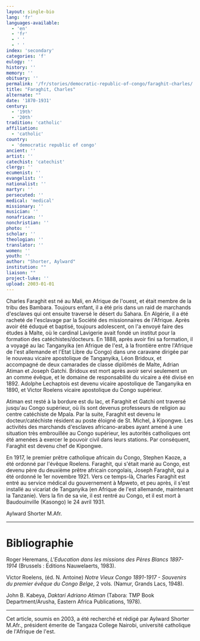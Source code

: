 ```yaml
---
layout: single-bio
lang: 'fr'
languages-available:
  - 'en'
  - 'fr'
  - ' '
  - ' '
index: 'secondary'
categories: 'f'
eulogy: ''
history: ''
memory: ''
obituary: ''
permalink: '/fr/stories/democratic-republic-of-congo/faraghit-charles/'
title: "Faraghit, Charles"
alternate: ""
date: '1870-1931'
century:
  - '19th'
  - '20th'
tradition: 'catholic'
affiliation:
  - 'catholic'
country:
  - 'democratic republic of congo'
ancient: ''
artist: ''
catechist: 'catechist'
clergy: ''
ecumenist: ''
evangelist: ''
nationalist: ''
martyr: ''
persecuted: ''
medical: 'medical'
missionary: ''
musician: ''
nonafrican: ''
nonchristian: ''
photo: ''
scholar: ''
theologian: ''
translator: ''
women: ''
youth: ''
author: "Shorter, Aylward"
institution: ""
liaison: ""
project-luke: ''
upload: 2003-01-01
---
```




Charles Faraghit est né au Mali, en Afrique de l'ouest, et était membre de la tribu des Bambara. Toujours enfant, il a été pris dans un raid de marchands d'esclaves qui ont ensuite traversé le désert du Sahara. En Algérie, il a été racheté de l'esclavage par la Société des missionnaires de l'Afrique. Après avoir été éduqué et baptisé, toujours adolescent, on l'a envoyé faire des études à Malte, où le cardinal Lavigerie avait fondé un institut pour la formation des catéchistes/docteurs. En 1888, après avoir fini sa formation, il a voyagé au lac Tanganyika (en Afrique de l'est, à la frontière entre l'Afrique de l'est allemande et l'Etat Libre du Congo) dans une caravane dirigée par le nouveau vicaire apostolique de Tanganyika, Léon Bridoux, et accompagné de deux camarades de classe dipl&ocirc;més de Malte, Adrian Atiman et Joseph Gatchi. Bridoux est mort après avoir servi seulement un an comme évêque, et le domaine de responsabilité du vicaire a été divisé en 1892. Adolphe Lechaptois est devenu vicaire apostolique de Tanganyika en 1890, et Victor Roelens vicaire apostolique du Congo supérieur.

Atiman est resté à la bordure est du lac, et Faraghit et Gatchi ont traversé jusqu'au Congo supérieur, où ils sont devenus professeurs de religion au centre catéchiste de Mpala. Par la suite, Faraghit est devenu le docteur/catéchiste résident au poste éloigné de St. Michel, à Kipongwe. Les activités des marchands d'esclaves africano-arabes ayant amené à une situation très embrouillée au Congo supérieur, les autorités catholiques ont été amenées à exercer le pouvoir civil dans leurs stations. Par conséquent, Faraghit est devenu chef de Kipongwe.

En 1917, le premier prêtre catholique africain du Congo, Stephen Kaoze, a été ordonné par l'évêque Roelens. Faraghit, qui s'était marié au Congo, est devenu père du deuxième prêtre africain congolais, Joseph Faraghit, qui a été ordonné le 1er novembre 1921. Vers ce temps-là, Charles Faraghit est entré au service médical du gouvernement à Mpweto, et peu après, il s'est installé au vicariat de Tanganyika (en Afrique de l'est allemande, maintenant la Tanzanie). Vers la fin de sa vie, il est rentré au Congo, et il est mort à Baudouinville (Kasongo) le 24 avril 1931.

Aylward Shorter M.Afr.

---

# Bibliographie

Roger Heremans, *L'Education dans les missions des Pères Blancs 1897-1914* (Brussels : Editions Nauwelaerts, 1983).

Victor Roelens, (éd. N. Antoine) *Notre Vieux Congo 1891-1917 - Souvenirs du premier évêque du Congo Belge*, 2 vols. (Namur, Grands Lacs, 1948).

John B. Kabeya, *Daktari Adriano Atiman* (Tabora: TMP Book Department/Arusha, Eastern Africa Publications, 1978).

---

Cet article, soumis en 2003, a été recherché et rédigé par Aylward Shorter M.Afr., président émerite de Tangaza College Nairobi, université catholique de l'Afrique de l'est.
